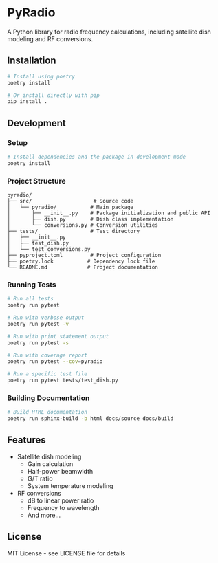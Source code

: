 # PyRadio

A Python library for radio frequency calculations, including satellite dish modeling and RF conversions.

## Installation

```bash
# Install using poetry
poetry install

# Or install directly with pip
pip install .
```

## Development

### Setup

```bash
# Install dependencies and the package in development mode
poetry install

```

### Project Structure
```
pyradio/
├── src/                    # Source code
│   └── pyradio/           # Main package
│       ├── __init__.py    # Package initialization and public API
│       ├── dish.py        # Dish class implementation
│       └── conversions.py # Conversion utilities
├── tests/                 # Test directory
│   ├── __init__.py
│   ├── test_dish.py
│   └── test_conversions.py
├── pyproject.toml         # Project configuration
├── poetry.lock           # Dependency lock file
└── README.md             # Project documentation
```

### Running Tests

```bash
# Run all tests
poetry run pytest

# Run with verbose output
poetry run pytest -v

# Run with print statement output
poetry run pytest -s

# Run with coverage report
poetry run pytest --cov=pyradio

# Run a specific test file
poetry run pytest tests/test_dish.py
```

### Building Documentation

```bash
# Build HTML documentation
poetry run sphinx-build -b html docs/source docs/build
```

## Features

- Satellite dish modeling
  - Gain calculation
  - Half-power beamwidth
  - G/T ratio
  - System temperature modeling
- RF conversions
  - dB to linear power ratio
  - Frequency to wavelength
  - And more...

## License

MIT License - see LICENSE file for details
